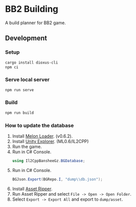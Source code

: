 # BB2 Building

A build planner for BB2 game.

## Development

### Setup

```bash
cargo install dioxus-cli
npm ci
```

### Serve local server

```bash
npm run serve
```

### Build

```bash
npm run build
```

### How to update the database

1. Install [Melon Loader](https://github.com/LavaGang/MelonLoader). (v0.6.2).
2. Install [Unity Explorer](https://github.com/yukieiji/UnityExplorer). (ML0.6/IL2CPP)
3. Run the game.
4. Run in C# Console.
   ```csharp
   using Il2CppBansheeGz.BGDatabase;
   ```
5. Run in C# Console.
   ```csharp
   BGJson.Export(BGRepo.I, "dump\\db.json");
   ```
6. Install [Asset Ripper](https://github.com/AssetRipper/AssetRipper).
7. Run Asset Ripper and select `File -> Open -> Open Folder`.
8. Select `Export -> Export All` and export to `dump/asset`.
